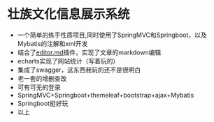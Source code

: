 # 壮族文化信息展示系统
- 一个简单的练手性质项目,同时使用了SpringMVC和Springboot，以及Mybatis的注解和xml开发
- 结合了[editor.md](https://pandao.github.io/editor.md/examples/index.html)插件，实现了文章的markdown编辑
- echarts实现了网站统计（写着玩的）
- 集成了swagger，这东西我玩的还不是很明白
- 老一套的增删查改
- 可有可无的登录
- SpringMVC+Springboot+themeleaf+bootstrap+ajax+Mybatis
- Springboot挺好玩
- 以上
